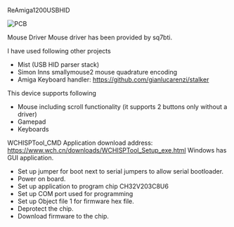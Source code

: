 ReAmiga1200USBHID 

![PCB](https://github.com/arkadiuszmakarenko/ReAmiga1200USBHID/assets/5903872/26648a14-64e9-4a42-a82d-14dc1d464c64)


Mouse Driver
Mouse driver has been provided by sq7bti.

I have used following other projects
- Mist (USB HID parser stack)
- Simon Inns smallymouse2 mouse quadrature encoding
- Amiga Keyboard handler: https://github.com/gianlucarenzi/stalker


This device supports following
- Mouse including scroll functionality (it supports 2 buttons only without a driver)
- Gamepad
- Keyboards


WCHISPTool_CMD 
Application download address: https://www.wch.cn/downloads/WCHISPTool_Setup_exe.html
Windows has GUI application.

- Set up jumper for boot next to serial jumpers to allow serial bootloader.
- Power on board.
- Set up application to program chip CH32V203C8U6
- Set up COM port used for programming
- Set up Object file 1 for firmware hex file.
- Deprotect the chip.
- Download firmware to the chip.




